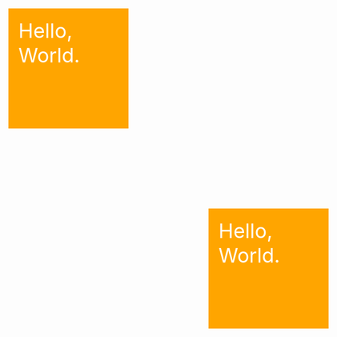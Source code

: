 <script lang="ts">
    import { Contain } from '$lib'
</script>

<div class="contain-demo">
    <Contain
        background="url(https://images.unsplash.com/photo-1650171766529-c4cc0db06f1e?ixlib=rb-1.2.1&ixid=MnwxMjA3fDB8MHxwaG90by1wYWdlfHx8fGVufDB8fHx8&auto=format&fit=crop&w=1740&q=80)"
        blur
        style="color: #fff; height: 400px;"
    >
        <span style="position: absolute; font-size: 40px; top: 100px; left: 100px; width: 200px; height: 200px; background: orange; padding: 20px;">Hello, World.</span>
        <span style="position: absolute; font-size: 40px; top: 500px; left: 500px; width: 200px; height: 200px; background: orange; padding: 20px;">Hello, World.</span>
    </Contain>
</div>

<style lang="scss">
    .contain-demo :global(.o-contain) {
        height: 600px;
        color: #fff;
    }
</style>